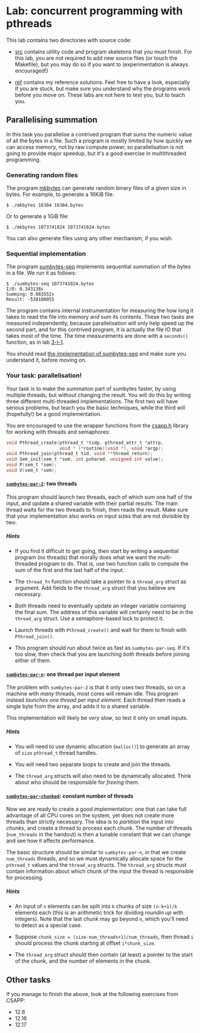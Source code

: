 # Lab: concurrent programming with pthreads

This lab contains two directories with source code:

* [src](src/) contains utility code and program skeletons that you
  must finish.  For this lab, you are not required to add new source
  files (or touch the Makefile), but you may do so if you want to
  (experimentation is always encouraged!)

* [ref](ref/) contains my reference solutions.  Feel free to have a
  look, especially if you are stuck, but make sure you understand why
  the programs work before you move on.  These labs are not here to
  test you, but to teach you.

## Parallelising summation

In this task you parallelise a contrived program that sums the numeric
value of all the bytes in a file.  Such a program is mostly limited by
how quickly we can access memory, not by raw compute power, so
parallelisation is not going to provide major speedup, but it's a good
exercise in multithreaded programming.

### Generating random files

The program [mkbytes](src/mkbytes.c) can generate random binary
files of a given size in bytes.  For example, to generate a 16KiB
file:

```
$ ./mkbytes 16384 16384.bytes
```

Or to generate a 1GiB file:

```
$ ./mkbytes 1073741824 1073741824.bytes
```

You can also generate files using any other mechanism, if you wish.

### Sequential implementation

The program [sumbytes-seq](src/sumbytes-seq.c) implements sequential
summation of the bytes in a file.  We run it as follows:

```
$ ./sumbytes-seq 1073741824.bytes
I/O: 0.343138s
Summing: 0.083552s
Result: -538100055
```

The program contains internal instrumentation for measuring the how
long it takes to read the file into memory and sum its contents.
These two tasks are measured independently, because parallelisation
will only help speed up the second part, and for this contrived
program, it is actually the file IO that takes most of the time.  The
time measurements are done with a `seconds()` function, as in lab
[3-l-1](../3-l-1).

You should read [the implementation of
sumbytes-seq](src/sumbytes-seq.c) and make sure you understand it,
before moving on.

### Your task: parallelisation!

Your task is to make the summation part of sumbytes faster, by using
multiple threads, but without changing the result.  You will do this
by writing three different multi-threaded implementations.  The first
two will have serious problems, but teach you the basic techniques,
while the third will (hopefully!) be a good implementation.

You are encouraged to use the wrapper functions from the
[csapp.h](src/csapp.h) library for working with threads and
semaphores:

```C
void Pthread_create(pthread_t *tidp, pthread_attr_t *attrp,
                    void * (*routine)(void *), void *argp);
void Pthread_join(pthread_t tid, void **thread_return);
void Sem_init(sem_t *sem, int pshared, unsigned int value);
void P(sem_t *sem);
void V(sem_t *sem);
```

#### [`sumbytes-par-2`](src/sumbytes-par-2.c): two threads

This program should launch two threads, each of which sum one half of
the input, and update a shared variable with their partial results.
The main thread waits for the two threads to finish, then reads the
result.  Make sure that your implementation also works on input sizes
that are not divisible by two.

##### Hints

* If you find it difficult to get going, then start by writing a
  sequential program (no threads) that morally does what we want the
  multi-threaded program to do.  That is, use two function calls to
  compute the sum of the first and the last half of the input.

* The `thread_fn` function should take a pointer to a `thread_arg`
  struct as argument.  Add fields to the `thread_arg` struct that you
  believe are necessary.

* Both threads need to eventually update an integer variable
  containing the final sum.  The address of this variable will
  certainly need to be in the `thread_arg` struct.  Use a
  semaphore-based lock to protect it.

* Launch threads with `Pthread_create()` and wait for them to finish
  with `Pthread_join()`.

* This program should run about twice as fast as `sumbytes-par-seq`.
  If it's too slow, then check that you are launching *both* threads
  before joining either of them.

#### [`sumbytes-par-n`](src/sumbytes-par-n.c): one thread per input element

The problem with `sumbytes-par-2` is that it only uses two threads, so
on a machine with *many* threads, most cores will remain idle.  This
program instead *launches one thread per input element*.  Each thread
then reads a single byte from the array, and adds it to a shared
variable.

This implementation will likely be *very slow*, so test it only on
small inputs.

##### Hints

* You will need to use dynamic allocation (`malloc()`) to generate an
  array of `size` `pthread_t` thread handles.

* You will need two separate loops to create and join the threads.

* The `thread_arg` structs will also need to be dynamically allocated.
  Think about who should be responsible for *freeing* them.

#### [`sumbytes-par-chunked`](src/sumbytes-par-chunked.c): constant number of threads

Now we are ready to create a good implementation: one that can take
full advantage of all CPU cores on the system, yet does not create
more threads than strictly necessary.  The idea is to *partition* the
input into *chunks*, and create a thread to process each chunk.  The
number of threads (`num_threads` in the handout) is then a tunable
constant that we can change and see how it affects performance.

The basic structure should be similar to `sumbytes-par-n`, in that we
create `num_threads` threads, and so we must dynamically allocate
space for the `pthread_t` values and the `thread_arg` structs.  The
`thread_arg` structs must contain information about which chunk of the
input the thread is responsible for processing.

##### Hints

* An input of `n` elements can be split into `k` chunks of size
  `(n-k+1)/k` elements each (this is an arithmetic trick for dividing
  *roundin up* with integers).  Note that the last chunk may go beyond
  `n`, which you'll need to detect as a special case.

* Suppose `chunk_size = (size-num_threads+1)/num_threads`, then thread
  `i` should process the chunk starting at offset `i*chunk_size`.

* The `thread_arg` struct should then contain (at least) a pointer to
  the start of the chunk, and the number of elements in the chunk.

## Other tasks

If you manage to finish the above, look at the following exercises
from CSAPP:

* 12.6
* 12.16
* 12.17

